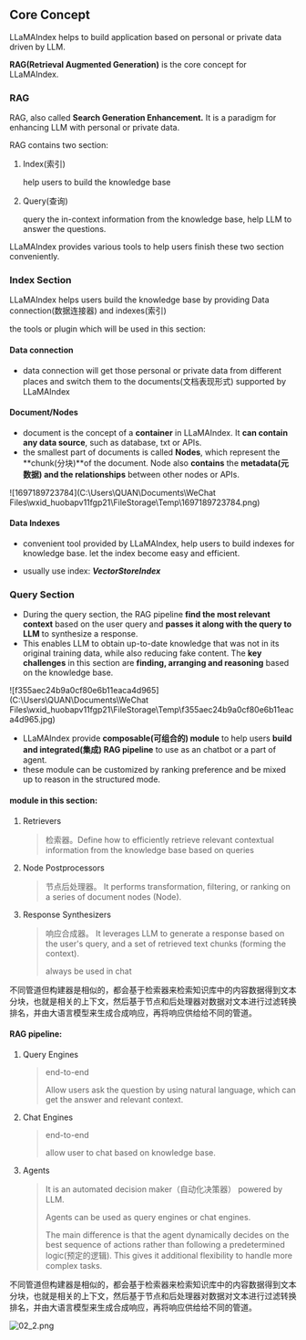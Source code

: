 ## Core Concept

LLaMAIndex helps to build application based on personal or private data driven by LLM. 

**RAG(Retrieval Augmented Generation)** is the core concept for LLaMAIndex.

### RAG

RAG, also called **Search Generation Enhancement.** It is a paradigm for enhancing LLM with personal or private data.

RAG contains two section:

1. Index(索引)

   help users to build the knowledge base

2. Query(查询)

   query the in-context information from the knowledge base, help LLM to answer the questions. 

LLaMAIndex provides various tools to help users finish these two section conveniently.



### Index Section

LLaMAIndex helps users build the knowledge base by providing Data connection(数据连接器) and indexes(索引) 

the tools or plugin which will be used in this section:

#### Data connection

- data connection will get those personal or private data from different places and switch them to the documents(文档表现形式) supported by LLaMAIndex

#### Document/Nodes

- document is the concept of a **container** in LLaMAIndex. It **can contain any data source**, such as database, txt or APIs. 
- the smallest part of documents is called **Nodes**, which represent the **chunk(分块)**of the document. Node also **contains** the **metadata(元数据) and the relationships** between other nodes or APIs.

![1697189723784](C:\Users\QUAN\Documents\WeChat Files\wxid_huobapv11fgp21\FileStorage\Temp\1697189723784.png)
#### Data Indexes

- convenient tool provided by LLaMAIndex, help users to build indexes for knowledge base. let the index become easy and efficient.

- usually use index: ***VectorStoreIndex*** 



### Query Section

- During the query section, the RAG pipeline **find the most relevant context** based on the user query and **passes it along with the query to LLM** to synthesize a response. 
- This enables LLM to obtain up-to-date knowledge that was not in its original training data, while also reducing fake content. The **key challenges** in this section are **finding, arranging and reasoning** based on the knowledge base.

![f355aec24b9a0cf80e6b11eaca4d965](C:\Users\QUAN\Documents\WeChat Files\wxid_huobapv11fgp21\FileStorage\Temp\f355aec24b9a0cf80e6b11eaca4d965.jpg)

- LLaMAIndex provide **composable(可组合的) module** to help users **build and integrated(集成) RAG pipeline** to use as an chatbot or a part of agent.
- these module can be customized by ranking preference and be mixed up to reason in the structured mode. 

#### module in this section:

1. Retrievers

   > 检索器。Define how to efficiently retrieve relevant contextual information from the knowledge base based on queries

2. Node Postprocessors

   > 节点后处理器。 It performs transformation, filtering, or ranking on a series of document nodes (Node).

3. Response Synthesizers

   > 响应合成器。 It leverages LLM to generate a response based on the user's query, and a set of retrieved text chunks (forming the context).
   >
   > always be used in chat

不同管道但构建器是相似的，都会基于检索器来检索知识库中的内容数据得到文本分块，也就是相关的上下文，然后基于节点和后处理器对数据对文本进行过滤转换排名，并由大语言模型来生成合成响应，再将响应供给给不同的管道。

#### RAG pipeline:

1. Query Engines

   > end-to-end
   >
   > Allow users ask the question by using natural language, which can get the answer and relevant context.

2. Chat Engines

   > end-to-end
   >
   > allow user to chat based on knowledge base.

3. Agents

   > It is an automated decision maker（自动化决策器） powered by LLM. 
   >
   > Agents can be used as query engines or chat engines. 
   >
   > The main difference is that the agent dynamically decides on the best sequence of actions rather than following a predetermined logic(预定的逻辑). This gives it additional flexibility to handle more complex tasks.

不同管道但构建器是相似的，都会基于检索器来检索知识库中的内容数据得到文本分块，也就是相关的上下文，然后基于节点和后处理器对数据对文本进行过滤转换排名，并由大语言模型来生成合成响应，再将响应供给给不同的管道。

![02_2.png](https://github.com/sugarforever/LlamaIndex-Tutorials/blob/main/02_Core_Concepts/02_2.png?raw=true)
